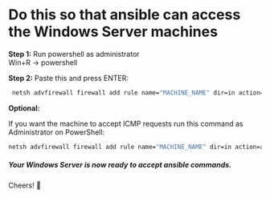 # Do this so that ansible can access the Windows Server machines

**Step 1:** Run powershell as administrator \
Win+R -> powershell

**Step 2:** Paste this and press ENTER: 

```bash
 netsh advfirewall firewall add rule name="MACHINE_NAME" dir=in action=allow protocol=TCP localport=5985
````
[^1]: Replace MACHINE_NAME with your machine's name.

**Optional:**  

If you want the machine to accept ICMP requests run this command as Administrator on PowerShell:

```Bash
netsh advfirewall firewall add rule name="MACHINE_NAME" dir=in action=allow protocol=TCP localport=5985
````

[^2]: Replace MACHINE_NAME with your machine's name.


##### Your Windows Server is now ready to accept ansible commands.

Cheers! :raised_hands: